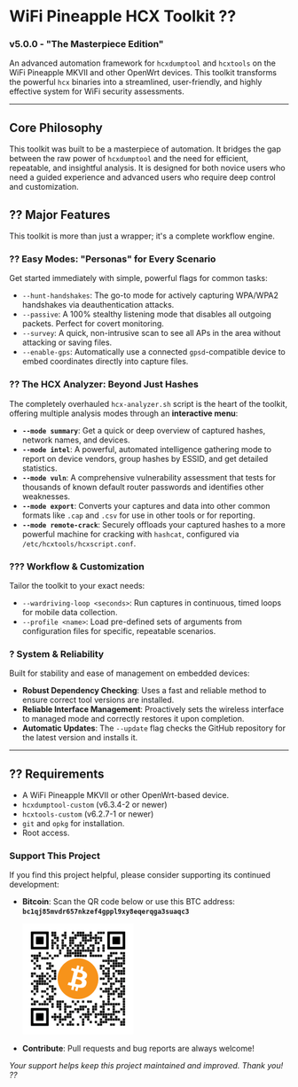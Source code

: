# WiFi Pineapple HCX Toolkit ??
### v5.0.0 - "The Masterpiece Edition"

An advanced automation framework for `hcxdumptool` and `hcxtools` on the WiFi Pineapple MKVII and other OpenWrt devices. This toolkit transforms the powerful `hcx` binaries into a streamlined, user-friendly, and highly effective system for WiFi security assessments.

---

## Core Philosophy

This toolkit was built to be a masterpiece of automation. It bridges the gap between the raw power of `hcxdumptool` and the need for efficient, repeatable, and insightful analysis. It is designed for both novice users who need a guided experience and advanced users who require deep control and customization.

## ?? Major Features

This toolkit is more than just a wrapper; it's a complete workflow engine.

### ?? **Easy Modes: "Personas" for Every Scenario**
Get started immediately with simple, powerful flags for common tasks:
* `--hunt-handshakes`: The go-to mode for actively capturing WPA/WPA2 handshakes via deauthentication attacks.
* `--passive`: A 100% stealthy listening mode that disables all outgoing packets. Perfect for covert monitoring.
* `--survey`: A quick, non-intrusive scan to see all APs in the area without attacking or saving files.
* `--enable-gps`: Automatically use a connected `gpsd`-compatible device to embed coordinates directly into capture files.

### ?? **The HCX Analyzer: Beyond Just Hashes**
The completely overhauled `hcx-analyzer.sh` script is the heart of the toolkit, offering multiple analysis modes through an **interactive menu**:
* **`--mode summary`**: Get a quick or deep overview of captured hashes, network names, and devices.
* **`--mode intel`**: A powerful, automated intelligence gathering mode to report on device vendors, group hashes by ESSID, and get detailed statistics.
* **`--mode vuln`**: A comprehensive vulnerability assessment that tests for thousands of known default router passwords and identifies other weaknesses.
* **`--mode export`**: Converts your captures and data into other common formats like `.cap` and `.csv` for use in other tools or for reporting.
* **`--mode remote-crack`**: Securely offloads your captured hashes to a more powerful machine for cracking with `hashcat`, configured via `/etc/hcxtools/hcxscript.conf`.

### ??? **Workflow & Customization**
Tailor the toolkit to your exact needs:
* `--wardriving-loop <seconds>`: Run captures in continuous, timed loops for mobile data collection.
* `--profile <name>`: Load pre-defined sets of arguments from configuration files for specific, repeatable scenarios.

### ? **System & Reliability**
Built for stability and ease of management on embedded devices:
* **Robust Dependency Checking**: Uses a fast and reliable method to ensure correct tool versions are installed.
* **Reliable Interface Management**: Proactively sets the wireless interface to managed mode and correctly restores it upon completion.
* **Automatic Updates**: The `--update` flag checks the GitHub repository for the latest version and installs it.

---

## ?? Requirements
* A WiFi Pineapple MKVII or other OpenWrt-based device.
* `hcxdumptool-custom` (v6.3.4-2 or newer)
* `hcxtools-custom` (v6.2.7-1 or newer)
* `git` and `opkg` for installation.
* Root access.


### Support This Project
If you find this project helpful, please consider supporting its continued development:  
- **Bitcoin**: Scan the QR code below or use this BTC address:  
  **`bc1qj85mvdr657nkzef4gppl9xy8eqerqga3suaqc3`**
  
  ![BTC Donation QR Code](assets/qr-btc-address-200.png)

- **Contribute**: Pull requests and bug reports are always welcome!

*Your support helps keep this project maintained and improved. Thank you! ??*